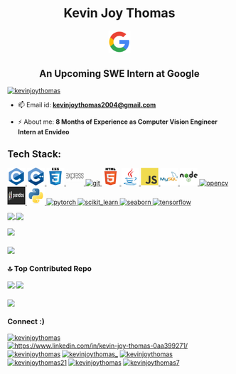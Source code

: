 <h1 align="center">Kevin Joy Thomas</h1>
<h3 align="center"><img src="https://github.com/Kevinjoythomas/Kevinjoythomas/blob/main/g.png" alt="css3" width="50" height="50"/></h3>
<h2 align="center">An Upcoming SWE Intern at Google </h2>

<p align="left"> <a href="https://github.com/ryo-ma/github-profile-trophy"><img src="https://github-profile-trophy.vercel.app/?username=kevinjoythomas" alt="kevinjoythomas" /></a> </p>

- 📫 Email id: **kevinjoythomas2004@gmail.com**

- ⚡ About me:  **8 Months of Experience as Computer Vision Engineer Intern at Envideo**
<h2 align="left">Tech Stack:</h2>
<p align="left"> <a href="https://www.cprogramming.com/" target="_blank" rel="noreferrer"> <img src="https://raw.githubusercontent.com/devicons/devicon/master/icons/c/c-original.svg" alt="c" width="40" height="40"/> </a> <a href="https://www.w3schools.com/cpp/" target="_blank" rel="noreferrer"> <img src="https://raw.githubusercontent.com/devicons/devicon/master/icons/cplusplus/cplusplus-original.svg" alt="cplusplus" width="40" height="40"/> </a> <a href="https://www.w3schools.com/css/" target="_blank" rel="noreferrer"> <img src="https://raw.githubusercontent.com/devicons/devicon/master/icons/css3/css3-original-wordmark.svg" alt="css3" width="40" height="40"/> </a> <a href="https://expressjs.com" target="_blank" rel="noreferrer"> <img src="https://github.com/Kevinjoythomas/Kevinjoythomas/blob/main/OIP.jpeg" alt="express" width="40" height="40"/> </a> <a href="https://git-scm.com/" target="_blank" rel="noreferrer"> <img src="https://www.vectorlogo.zone/logos/git-scm/git-scm-icon.svg" alt="git" width="40" height="40"/> </a> <a href="https://www.w3.org/html/" target="_blank" rel="noreferrer"> <img src="https://raw.githubusercontent.com/devicons/devicon/master/icons/html5/html5-original-wordmark.svg" alt="html5" width="40" height="40"/> </a> <a href="https://www.java.com" target="_blank" rel="noreferrer"> <img src="https://raw.githubusercontent.com/devicons/devicon/master/icons/java/java-original.svg" alt="java" width="40" height="40"/> </a> <a href="https://developer.mozilla.org/en-US/docs/Web/JavaScript" target="_blank" rel="noreferrer"> <img src="https://raw.githubusercontent.com/devicons/devicon/master/icons/javascript/javascript-original.svg" alt="javascript" width="40" height="40"/> </a> <a href="https://www.mysql.com/" target="_blank" rel="noreferrer"> <img src="https://raw.githubusercontent.com/devicons/devicon/master/icons/mysql/mysql-original-wordmark.svg" alt="mysql" width="40" height="40"/> </a> <a href="https://nodejs.org" target="_blank" rel="noreferrer"> <img src="https://raw.githubusercontent.com/devicons/devicon/master/icons/nodejs/nodejs-original-wordmark.svg" alt="nodejs" width="40" height="40"/> </a> <a href="https://opencv.org/" target="_blank" rel="noreferrer"> <img src="https://www.vectorlogo.zone/logos/opencv/opencv-icon.svg" alt="opencv" width="40" height="40"/> </a> <a href="https://pandas.pydata.org/" target="_blank" rel="noreferrer"> <img src="https://github.com/Kevinjoythomas/Kevinjoythomas/blob/main/1688538106780.jpeg" alt="pandas" width="40" height="40"/> </a> <a href="https://www.python.org" target="_blank" rel="noreferrer"> <img src="https://raw.githubusercontent.com/devicons/devicon/master/icons/python/python-original.svg" alt="python" width="40" height="40"/> </a> <a href="https://pytorch.org/" target="_blank" rel="noreferrer"> <img src="https://www.vectorlogo.zone/logos/pytorch/pytorch-icon.svg" alt="pytorch" width="40" height="40"/> </a> <a href="https://scikit-learn.org/" target="_blank" rel="noreferrer"> <img src="https://upload.wikimedia.org/wikipedia/commons/0/05/Scikit_learn_logo_small.svg" alt="scikit_learn" width="40" height="40"/> </a> <a href="https://seaborn.pydata.org/" target="_blank" rel="noreferrer"> <img src="https://seaborn.pydata.org/_images/logo-mark-lightbg.svg" alt="seaborn" width="40" height="40"/> </a> <a href="https://www.tensorflow.org" target="_blank" rel="noreferrer"> <img src="https://www.vectorlogo.zone/logos/tensorflow/tensorflow-icon.svg" alt="tensorflow" width="40" height="40"/> </a> </p>


<a href="https://github.com/Kevinjoythomas/Stroke-Prediction-Pipeline">
  <img align="center" src="https://github-readme-stats.vercel.app/api/pin/?username=kevinjoythomas&repo=Stroke-Prediction-Pipeline" />
</a>

<a href="https://github.com/Kevinjoythomas/OpenHealth">
  <img align="center" src="https://github-readme-stats.vercel.app/api/pin/?username=kevinjoythomas&repo=OpenHealth" />
</a>

</br>
</br>

<a href="https://github.com/anuraghazra/github-readme-stats">
  <img height=200 align="center" src="https://streak-stats.demolab.com/?user=Kevinjoythomas" />
</a>

###      

<a href="https://github.com/anuraghazra/github-readme-stats">
  <img height=200 align="center" src="https://github-readme-stats.vercel.app/api?username=kevinjoythomas&show_icons=true&theme=radical" />
</a>
</br>

### 🔝 Top Contributed Repo
<a href="https://github.com/anuraghazra/convoychat">
  <img height=200 align="center" src="https://github-contributor-stats.vercel.app/api?username=Kevinjoythomas&limit=5&theme=dark&combine_all_yearly_contributions=true" />
</a>

<a href="https://github.com/anuraghazra/convoychat">
  <img height=200 align="center" src="https://github-readme-stats.vercel.app/api/top-langs?username=kevinjoythomas&layout=compact&langs_count=8&card_width=320" />
</a>

### 

<a href="https://leetcode.com/u/kevinjoythomas7">
  <img height=200 align="center" src="https://leetcard.jacoblin.cool/kevinjoythomas7" />
</a>




<h3 align="left">Connect :) </h3>
<p align="left">
<a href="https://twitter.com/kevinjoythomas" target="blank"><img align="center" src="https://raw.githubusercontent.com/rahuldkjain/github-profile-readme-generator/master/src/images/icons/Social/twitter.svg" alt="kevinjoythomas" height="30" width="40" /></a>
<a href="https://linkedin.com/in/https://www.linkedin.com/in/kevin-joy-thomas-0aa399271/" target="blank"><img align="center" src="https://raw.githubusercontent.com/rahuldkjain/github-profile-readme-generator/master/src/images/icons/Social/linked-in-alt.svg" alt="https://www.linkedin.com/in/kevin-joy-thomas-0aa399271/" height="30" width="40" /></a>
<a href="https://kaggle.com/kevinjoythomas" target="blank"><img align="center" src="https://raw.githubusercontent.com/rahuldkjain/github-profile-readme-generator/master/src/images/icons/Social/kaggle.svg" alt="kevinjoythomas" height="30" width="40" /></a>
<a href="https://instagram.com/kevinjoythomas_" target="blank"><img align="center" src="https://raw.githubusercontent.com/rahuldkjain/github-profile-readme-generator/master/src/images/icons/Social/instagram.svg" alt="kevinjoythomas_" height="30" width="40" /></a>
<a href="https://www.codechef.com/users/kevinjoythomas" target="blank"><img align="center" src="https://cdn.jsdelivr.net/npm/simple-icons@3.1.0/icons/codechef.svg" alt="kevinjoythomas" height="30" width="40" /></a>
<a href="https://www.hackerrank.com/kevinjoythomas21" target="blank"><img align="center" src="https://raw.githubusercontent.com/rahuldkjain/github-profile-readme-generator/master/src/images/icons/Social/hackerrank.svg" alt="kevinjoythomas21" height="30" width="40" /></a>
<a href="https://codeforces.com/profile/kevinjoythomas" target="blank"><img align="center" src="https://raw.githubusercontent.com/rahuldkjain/github-profile-readme-generator/master/src/images/icons/Social/codeforces.svg" alt="kevinjoythomas" height="30" width="40" /></a>
<a href="https://www.leetcode.com/kevinjoythomas7" target="blank"><img align="center" src="https://raw.githubusercontent.com/rahuldkjain/github-profile-readme-generator/master/src/images/icons/Social/leet-code.svg" alt="kevinjoythomas7" height="30" width="40" /></a>
</p>
